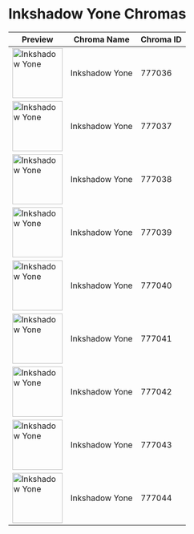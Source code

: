 # Inkshadow Yone Chromas

| Preview | Chroma Name | Chroma ID |
|---|---|---|
| <img src='https://raw.communitydragon.org/latest/plugins/rcp-be-lol-game-data/global/default/v1/champion-chroma-images/777/777036.png' alt='Inkshadow Yone' width='100'> | Inkshadow Yone | 777036 |
| <img src='https://raw.communitydragon.org/latest/plugins/rcp-be-lol-game-data/global/default/v1/champion-chroma-images/777/777037.png' alt='Inkshadow Yone' width='100'> | Inkshadow Yone | 777037 |
| <img src='https://raw.communitydragon.org/latest/plugins/rcp-be-lol-game-data/global/default/v1/champion-chroma-images/777/777038.png' alt='Inkshadow Yone' width='100'> | Inkshadow Yone | 777038 |
| <img src='https://raw.communitydragon.org/latest/plugins/rcp-be-lol-game-data/global/default/v1/champion-chroma-images/777/777039.png' alt='Inkshadow Yone' width='100'> | Inkshadow Yone | 777039 |
| <img src='https://raw.communitydragon.org/latest/plugins/rcp-be-lol-game-data/global/default/v1/champion-chroma-images/777/777040.png' alt='Inkshadow Yone' width='100'> | Inkshadow Yone | 777040 |
| <img src='https://raw.communitydragon.org/latest/plugins/rcp-be-lol-game-data/global/default/v1/champion-chroma-images/777/777041.png' alt='Inkshadow Yone' width='100'> | Inkshadow Yone | 777041 |
| <img src='https://raw.communitydragon.org/latest/plugins/rcp-be-lol-game-data/global/default/v1/champion-chroma-images/777/777042.png' alt='Inkshadow Yone' width='100'> | Inkshadow Yone | 777042 |
| <img src='https://raw.communitydragon.org/latest/plugins/rcp-be-lol-game-data/global/default/v1/champion-chroma-images/777/777043.png' alt='Inkshadow Yone' width='100'> | Inkshadow Yone | 777043 |
| <img src='https://raw.communitydragon.org/latest/plugins/rcp-be-lol-game-data/global/default/v1/champion-chroma-images/777/777044.png' alt='Inkshadow Yone' width='100'> | Inkshadow Yone | 777044 |
